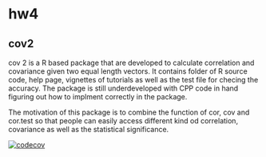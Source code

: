 # hw4

## cov2

cov 2 is a R based package that are developed to calculate correlation and covariance given two equal length vectors. It contains folder of R source code, help page, vignettes of tutorials as well as the test file for checing the accuracy. The package is still underdeveloped with CPP code in hand figuring out how to implment correctly in the package.

The motivation of this package is to combine the function of cor, cov and cor.test so that people can easily access different kind od correlation, covariance as well as the statistical significance.

[![codecov](https://codecov.io/gh/scottshangguan/hw4/branch/main/graph/badge.svg?token=Tj03f7o1B9)](https://codecov.io/gh/scottshangguan/hw4)
